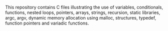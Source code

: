 This repository contains C files illustrating the use of variables, conditionals, functions, nested loops, pointers, arrays, strings, recursion, static libraries, argc, argv, dynamic memory allocation using malloc, structures, typedef, function pointers and variadic functions.
